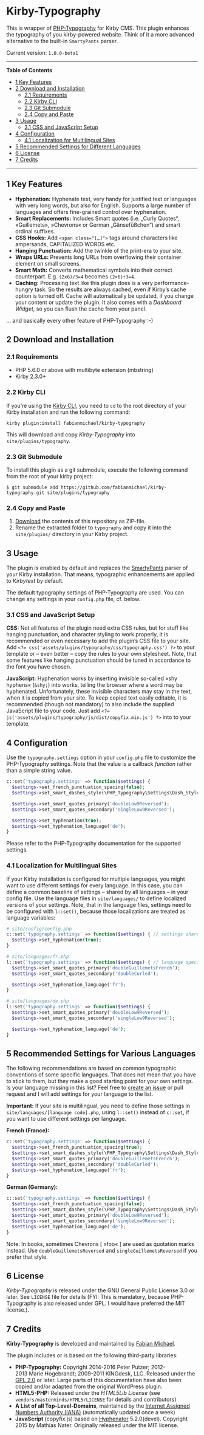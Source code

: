 # Kirby-Typography

This is wrapper of [PHP-Typography](https://github.com/mundschenk-at/php-typography) for Kirby CMS. This plugin enhances the typography of you kirby-powered website. Think of it a more advanced alternative to the built-in `SmartyPants` parser.

Current version: `1.0.0-beta1`

***

<!-- START doctoc generated TOC please keep comment here to allow auto update -->
<!-- DON'T EDIT THIS SECTION, INSTEAD RE-RUN doctoc TO UPDATE -->
**Table of Contents**

- [1 Key Features](#1-key-features)
- [2 Download and Installation](#2-download-and-installation)
  - [2.1 Requirements](#21-requirements)
  - [2.2 Kirby CLI](#22-kirby-cli)
  - [2.3 Git Submodule](#23-git-submodule)
  - [2.4 Copy and Paste](#24-copy-and-paste)
- [3 Usage](#3-usage)
  - [3.1 CSS and JavaScript Setup](#31-css-and-javascript-setup)
- [4 Configuration](#4-configuration)
  - [4.1 Localization for Multilingual Sites](#41-localization-for-multilingual-sites)
- [5 Recommended Settings for Different Languages](#5-recommended-settings-for-different-languages)
- [6 License](#6-license)
- [7 Credits](#7-credits)

<!-- END doctoc generated TOC please keep comment here to allow auto update -->

***

## 1 Key Features

-	**Hyphenation:** Hyphenate text, very handy for justified text or languages with very long words, but also for English. Supports a large number of languages and offers fine-grained control over hyphenation.
-	**Smart Replacements:** Includes Smart quotes (i.e. „Curly Quotes“, «Guillemets», »Chevrons« or German „Gänsefüßchen“) and smart ordinal suffixes.
-	**CSS Hooks:** Add `<span class="[…]">` tags around characters like ampersands, CAPITALIZED WORDS etc.
-	**Hanging Punctuation:** Add the twinkle of the print-era to your site.
-	**Wraps URLs:** Prevents long URLs from overflowing their container element on small screens.
-	**Smart Math:** Converts mathematical symbols into their correct counterpart. E.g. `(2x6)/3=4` becomes `(2×6)÷3=4`.
-	**Caching:** Processing text like this plugin does is a very performance-hungry task. So the results are always cached, even if Kirby’s cache option is turned off. Cache will automatically be updated, if you change your content or update the plugin. It also comes with a *Dashboard Widget*, so you can flush the cache from your panel.

… and basically every other feature of PHP-Typography :-)

## 2 Download and Installation

### 2.1 Requirements

-	PHP 5.6.0 or above with multibyte extension (mbstring)
-	Kirby 2.3.0+

### 2.2 Kirby CLI

If you’re using the [Kirby CLI](https://github.com/getkirby/cli), you need to `cd` to the root directory of your Kirby installation and run the following command:

```
kirby plugin:install fabianmichael/kirby-typography
```

This will download and copy *Kirby-Typography* into `site/plugins/typography`.

### 2.3 Git Submodule

To install this plugin as a git submodule, execute the following command from the root of your kirby project:

```
$ git submodule add https://github.com/fabianmichael/kirby-typography.git site/plugins/typography
```

### 2.4 Copy and Paste

1. [Download](https://github.com/fabianmichael/kirby-typography/archive/master.zip) the contents of this repository as ZIP-file.
2. Rename the extracted folder to `typography` and copy it into the `site/plugins/` directory in your Kirby project.

## 3 Usage

The plugin is enabled by default and replaces the [SmartyPants](https://michelf.ca/projects/php-smartypants/) parser of your Kirby installation. That means, typographic enhancements are applied to *Kirbytext* by default.

The default typography settings of PHP-Typography are used. You can change any settings in your `config.php` file, cf. below.

### 3.1 CSS and JavaScript Setup

**CSS:** Not all features of the plugin need extra CSS rules, but for stuff like hanging punctuation, and character styling to work properly, it is recommended or even necessary to add the plugin’s CSS file to your site.
Add `<?= css('assets/plugins/typography/css/typography.css') ?>` to your template or – even better – copy the rules to your own stylesheet. Note, that some features like hanging punctuation should be tuned in accordance to the font you have chosen.

**JavaScript:** Hyphenation works by inserting invisible so-called »shy hyphens« (`&shy;`) into works, telling the browser where a word may be hyphenated. Unfortunately, these invisible characters may stay in the text, when it is copied from your site. To keep copied text easily editable, it is recommended (though not mandatory) to also include the supplied JavaScript file to your code. Just add `<?= js('assets/plugins/typography/js/dist/copyfix.min.js') ?>` into to your template.

## 4 Configuration

Use the `typography.settings` option in your `config.php` file to customize the PHP-Typography settings. Note that the value is a callback *function* rather than a simple string value.

```php
c::set('typography.settings' => function($settings) {
  $settings->set_french_punctuation_spacing(false);
  $settings->set_smart_dashes_style(\PHP_Typography\Settings\Dash_Style::INTERNATIONAL);

  $settings->set_smart_quotes_primary('doubleLow9Reversed');
  $settings->set_smart_quotes_secondary('singleLow9Reversed');

  $settings->set_hyphenation(true);
  $settings->set_hyphenation_language('de');
}
```

Please refer to the PHP-Typography documentation for the supported settings.

### 4.1 Localization for Multilingual Sites

If your Kirby installation is configured for multiple languages, you might want to use different settings for every language. In this case, you can define a common baseline of settings – shared by all languages – in your config file. Use the language files in `site/languages/` to define localized versions of your settings. Note, that in the language files, settings need to be configured with `l::set()`, because those localizations are treated as language variables:

```php
# site/config/config.php
c::set('typography.settings' => function($settings) { // settings shared across languages
  $settings->set_hyphenation(true);
}
```

```php
# site/languages/fr.php
l::set('typography.settings' => function($settings) { // language specific settings
  $settings->set_smart_quotes_primary('doubleGuillemetsFrench');
  $settings->set_smart_quotes_secondary('doubleCurled');

  $settings->set_hyphenation_language('fr');
}

# site/languages/de.php
l::set('typography.settings' => function($settings) {
  $settings->set_smart_quotes_primary('doubleLow9Reversed');
  $settings->set_smart_quotes_secondary('singleLow9Reversed');

  $settings->set_hyphenation_language('de');
}
```

## 5 Recommended Settings for Various Languages

The following recommendations are based on common typographic conventions of some specific languages. That does not mean that you have to stick to them, but they make a good starting point for your own settings. Is your language missing in this list? Feel free to [create an issue](https://github.com/fabianmichael/kirby-typography/issues/new) or pull request and I will add settings for your language to the list.

**Important:** If your site is multilingual, you need to define those settings in `site/languages/[language code].php`, using `l::set()` instead of `c::set`, if you want to use different settings per language.

**French (France):**

```php
c::set('typography.settings' => function($settings) {
  $settings->set_french_punctuation_spacing(true);
  $settings->set_smart_dashes_style(\PHP_Typography\Settings\Dash_Style::TRADITIONAL_US); // cadratin (INTERNATIONAL for demi-cadratin)
  $settings->set_smart_quotes_primary('doubleGuillemetsFrench');
  $settings->set_smart_quotes_secondary('doubleCurled');
  $settings->set_hyphenation_language('fr');
}
```

**German (Germany):**

```php
c::set('typography.settings' => function($settings) {
  $settings->set_french_punctuation_spacing(false);
  $settings->set_smart_dashes_style(\PHP_Typography\Settings\Dash_Style::INTERNATIONAL);
  $settings->set_smart_quotes_primary('doubleLow9Reversed');
  $settings->set_smart_quotes_secondary('singleLow9Reversed');
  $settings->set_hyphenation_language('de');
}
```
Note: In books, sometimes Chevrons [ »foo« ] are used as quotation marks instead. Use `doubleGuillemetsReversed` and `singleGuillemetsReversed` if you prefer that style.

## 6 License

*Kirby-Typography* is released under the GNU General Public License 3.0 or later. See `LICENSE` file for details (FYI: This is mandatory, because PHP-Typography is also released under GPL. I would have preferred the MIT license.).

## 7 Credits

**Kirby-Typography** is developed and maintained by [Fabian Michael](https://fabianmichael.de).

The plugin includes or is based on the following third-party libraries:

-	**PHP-Typography:** Copyright 2014-2016 Peter Putzer; 2012-2013 Marie Hogebrandt; 2009-2011 KINGdesk, LLC. Released under the [GPL 2.0](http://www.gnu.org/licenses/gpl-2.0.html) or later. Large parts of this documentation have also been copied and/or adapted from the original WordPress plugin.
-	**HTML5-PHP:** Released under the *HTML5Lib License* (see `vendors/masterminds/HTML5/LICENSE` for details and contributors)
-	**A List of all Top-Level-Domains**, maintained by the [Internet Assigned Numbers Authority (IANA)](http://www.iana.org) (automatically updated once a week)
- **JavaScript** (copyfix.js) based on [Hyphenator](https://github.com/mnater/Hyphenator) 5.2.0(devel). Copyright 2015 by Mathias Nater. Originally released under the MIT license.
